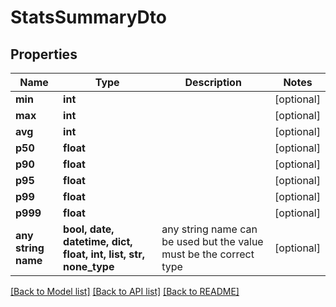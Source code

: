 # StatsSummaryDto


## Properties
Name | Type | Description | Notes
------------ | ------------- | ------------- | -------------
**min** | **int** |  | [optional] 
**max** | **int** |  | [optional] 
**avg** | **int** |  | [optional] 
**p50** | **float** |  | [optional] 
**p90** | **float** |  | [optional] 
**p95** | **float** |  | [optional] 
**p99** | **float** |  | [optional] 
**p999** | **float** |  | [optional] 
**any string name** | **bool, date, datetime, dict, float, int, list, str, none_type** | any string name can be used but the value must be the correct type | [optional]

[[Back to Model list]](../README.md#documentation-for-models) [[Back to API list]](../README.md#documentation-for-api-endpoints) [[Back to README]](../README.md)


